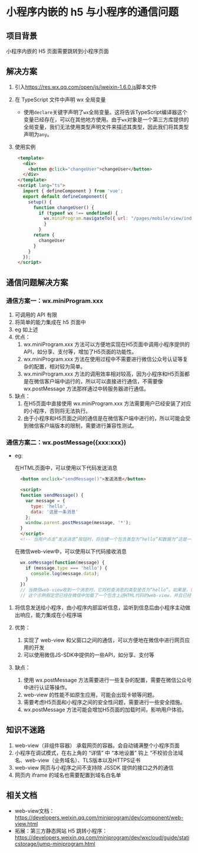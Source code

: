 # 小程序内嵌的 h5 与小程序的通信问题

## 项目背景

小程序内嵌的 H5 页面需要跳转到小程序页面

## 解决方案

1. 引入<https://res.wx.qq.com/open/js/jweixin-1.6.0.js>脚本文件
2. 在 TypeScript 文件中声明 wx 全局变量
   * 使用`declare`关键字声明了`wx`全局变量。这将告诉TypeScript编译器这个变量已经存在，可以在其他地方使用。由于`wx`对象是一个第三方库提供的全局变量，我们无法使用类型声明文件来描述其类型，因此我们将其类型声明为`any`。
3. 使用实例

   ```html
    <template>
      <div>
        <button @click="changeUser">changeUser</button>
      </div>
    </template>
    <script lang="ts">
      import { defineComponent } from 'vue';
      export default defineComponent({
        setup() {
          function changeUser() {
            if (typeof wx !== undefined) {
              wx.miniProgram.navigateTo({ url: "/pages/mobile/view/index" });
              }
            }
          return {
            changeUser
          }
        }
      });
    </script>
   ```

## 通信问题解决方案

### 通信方案一：wx.miniProgram.xxx

1. 可调用的 API 有限
2. 将简单的能力集成在 h5 页面中
3. eg 如上述
4. 优点：
   1. wx.miniProgram.xxx 方法可以方便地实现在H5页面中调用小程序提供的API，如分享、支付等，增加了H5页面的功能性。
   2. wx.miniProgram.xxx 方法在使用过程中不需要进行微信公众号认证等复杂的配置，相对较为简单。
   3. wx.miniProgram.xxx 方法的调用效率相对较高，因为小程序和H5页面都是在微信客户端中运行的，所以可以直接进行通信，不需要像wx.postMessage 方法那样通过中转服务器进行通信。
5. 缺点：
   1. 在H5页面中直接使用 wx.miniProgram.xxx 方法需要用户已经安装了对应的小程序，否则将无法执行。
   2. 由于小程序和H5页面之间的通信是在微信客户端中进行的，所以可能会受到微信客户端版本的限制，需要进行兼容性测试。

### 通信方案二：wx.postMessage({xxx:xxx})

* eg:

  在HTML页面中，可以使用以下代码发送消息

  ```html
    <button onclick="sendMessage()">发送消息</button>

    <script>
    function sendMessage() {
      var message = {
        type: 'hello',
        data: '这是一条消息'
      };
      window.parent.postMessage(message, '*');
    }
    </script>
    <!-- 当用户点击“发送消息”按钮时，将创建一个包含类型为“hello”和数据为“这是一条消息”的消息对象。然后，使用window.parent.postMessage方法将消息发送到父窗口，即微信web-view -->
  ```

  在微信web-view中，可以使用以下代码接收消息

  ```ts
    wx.onMessage(function(message) {
      if (message.type === 'hello') {
        console.log(message.data);
      }
    })
    // 当微信web-view收到一个消息时，它将检查消息的类型是否为“hello”。如果是，则将消息的数据打印到控制台中
    // 这个示例假定您已经在微信中加载了一个包含上述HTML代码的web-view，并且已经使用wx.ready方法初始化了微信JS-SDK
  ```

1. 将信息发送给小程序，由小程序内部监听信息，监听到信息后由小程序主动做出响应，能力集成在小程序端

2. 优势：
   1. 实现了 web-view 和父窗口之间的通信，可以方便地在微信中进行网页应用的开发
   2. 可以使用微信JS-SDK中提供的一些API，如分享、支付等
3. 缺点：
   1. 使用 wx.postMessage 方法需要进行一些复杂的配置，需要在微信公众号中进行认证等操作。
   2. web-view 的性能不如原生应用，可能会出现卡顿等问题。
   3. 需要考虑H5页面和小程序之间的安全性问题，需要进行一些安全措施。
   4. wx.postMessage 方法可能会增加H5页面的加载时间，影响用户体验。

## 知识不迷路

1. web-view（非组件容器） 承载网页的容器。会自动铺满整个小程序页面
2. 小程序在调试模式，在右上角的 “详情” 中 “本地设置” 钩上 “不校验合法域名、web-view（业务域名）、TLS版本以及HTTPS证书
3. web-view 网页与小程序之间不支持除 JSSDK 提供的接口之外的通信
4. 网页内 iframe 的域名也需要配置到域名白名单

## 相关文档

* web-view文档：<https://developers.weixin.qq.com/miniprogram/dev/component/web-view.html>
* 拓展：第三方静态网站 H5 跳转小程序：<https://developers.weixin.qq.com/miniprogram/dev/wxcloud/guide/staticstorage/jump-miniprogram.html>
